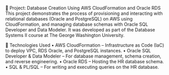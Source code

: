 📘 Project: Database Creation Using AWS CloudFormation and Oracle RDS
This project demonstrates the process of provisioning and interacting with relational databases (Oracle and PostgreSQL) on AWS using CloudFormation, and managing database schemas with Oracle SQL Developer and Data Modeler. It was developed as part of the Database Systems II course at The George Washington University.

🔧 Technologies Used
    • AWS CloudFormation – Infrastructure as Code (IaC) to deploy VPC, RDS Oracle, and PostgreSQL instances.
    • Oracle SQL Developer & Data Modeler – For database management, schema creation, and reverse engineering.
    • Oracle RDS – Hosting the HR database schema.
    • SQL & PL/SQL – For writing and executing queries on the HR database.

